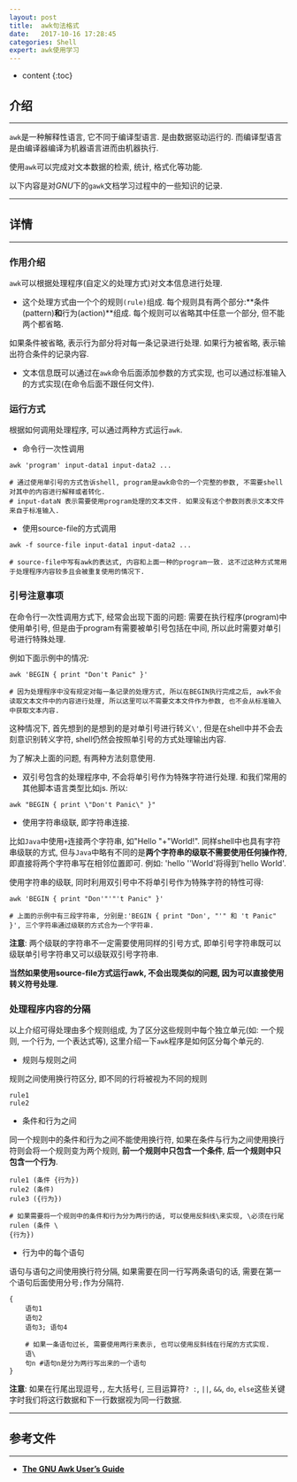 ```yaml
---
layout: post
title:  awk句法格式
date:   2017-10-16 17:28:45
categories: Shell
expert: awk使用学习
---
```


* content
{:toc}

## 介绍

---

`awk`是一种解释性语言, 它不同于编译型语言. 是由数据驱动运行的. 而编译型语言是由编译器编译为机器语言进而由机器执行.

使用`awk`可以完成对文本数据的检索, 统计, 格式化等功能.

以下内容是对*GNU*下的`gawk`文档学习过程中的一些知识的记录.

---

## 详情

---

### 作用介绍

`awk`可以根据处理程序(自定义的处理方式)对文本信息进行处理.

* 这个处理方式由一个个的规则`(rule)`组成. 每个规则具有两个部分:**条件(pattern)**和**行为(action)**组成. 每个规则可以省略其中任意一个部分, 但不能两个都省略. 

如果条件被省略, 表示行为部分将对每一条记录进行处理. 如果行为被省略, 表示输出符合条件的记录内容. 

* 文本信息既可以通过在`awk`命令后面添加参数的方式实现, 也可以通过标准输入的方式实现(在命令后面不跟任何文件).

### 运行方式

根据如何调用处理程序, 可以通过两种方式运行`awk`.

* 命令行一次性调用

```
awk 'program' input-data1 input-data2 ...

# 通过使用单引号的方式告诉shell, program是awk命令的一个完整的参数, 不需要shell对其中的内容进行解释或者转化.
# input-dataN 表示需要使用program处理的文本文件. 如果没有这个参数则表示文本文件来自于标准输入.
```

* 使用source-file的方式调用

```
awk -f source-file input-data1 input-data2 ...

# source-file中写有awk的表达式, 内容和上面一种的program一致. 这不过这种方式常用于处理程序内容较多且会被重复使用的情况下.
```

### 引号注意事项

在命令行一次性调用方式下, 经常会出现下面的问题: 需要在执行程序(program)中使用单引号, 但是由于program有需要被单引号包括在中间, 所以此时需要对单引号进行特殊处理.

例如下面示例中的情况:
```
awk 'BEGIN { print "Don't Panic" }'

# 因为处理程序中没有规定对每一条记录的处理方式, 所以在BEGIN执行完成之后, awk不会读取文本文件中的内容进行处理, 所以这里可以不需要文本文件作为参数, 也不会从标准输入中获取文本内容.
```

这种情况下, 首先想到的是想到的是对单引号进行转义`\'`, 但是在shell中并不会去刻意识别转义字符, shell仍然会按照单引号的方式处理输出内容. 

为了解决上面的问题, 有两种方法刻意使用.

* 双引号包含的处理程序中, 不会将单引号作为特殊字符进行处理. 和我们常用的其他脚本语言类型比如js. 所以:

```
awk "BEGIN { print \"Don't Panic\" }"
```

* 使用字符串级联, 即字符串连接.

比如`Java`中使用`+`连接两个字符串, 如"Hello "+"World!".
同样shell中也具有字符串级联的方式, 但与`Java`中略有不同的是**两个字符串的级联不需要使用任何操作符**, 即直接将两个字符串写在相邻位置即可. 例如: 'hello ''World'将得到'hello World'.

使用字符串的级联, 同时利用双引号中不将单引号作为特殊字符的特性可得:
```
awk 'BEGIN { print "Don'"'"'t Panic" }'

# 上面的示例中有三段字符串, 分别是:'BEGIN { print "Don', "'" 和 't Panic" }', 三个字符串通过级联的方式合为一个字符串.
```

**注意**: 两个级联的字符串不一定需要使用同样的引号方式, 即单引号字符串既可以级联单引号字符串又可以级联双引号字符串.

**当然如果使用source-file方式运行awk, 不会出现类似的问题, 因为可以直接使用转义符号处理.**

### 处理程序内容的分隔

以上介绍可得处理由多个规则组成, 为了区分这些规则中每个独立单元(如: 一个规则, 一个行为, 一个表达式等), 这里介绍一下`awk`程序是如何区分每个单元的.

* 规则与规则之间

规则之间使用换行符区分, 即不同的行将被视为不同的规则

```
rule1
rule2
```

* 条件和行为之间

同一个规则中的条件和行为之间不能使用换行符, 如果在条件与行为之间使用换行符则会将一个规则变为两个规则, **前一个规则中只包含一个条件**, **后一个规则中只包含一个行为**. 

```
rule1 (条件 {行为})
rule2 (条件)
rule3 ({行为})

# 如果需要将一个规则中的条件和行为分为两行的话, 可以使用反斜线\来实现, \必须在行尾
rulen (条件 \
{行为})
```

* 行为中的每个语句

语句与语句之间使用换行符分隔, 如果需要在同一行写两条语句的话, 需要在第一个语句后面使用分号`;`作为分隔符. 

```
{
	语句1
	语句2
	语句3; 语句4

	# 如果一条语句过长, 需要使用两行来表示, 也可以使用反斜线在行尾的方式实现.
	语\
	句n #语句n是分为两行写出来的一个语句
}
```

**注意**: 如果在行尾出现逗号`,`, 左大括号`{`, 三目运算符`? :`, `||`, `&&`, `do`, `else`这些关键字时我们将这行数据和下一行数据视为同一行数据.

---

## 参考文件

---

* **[The GNU Awk User’s Guide](http://www.gnu.org/software/gawk/manual/html_node/index.html#SEC_Contents)**
